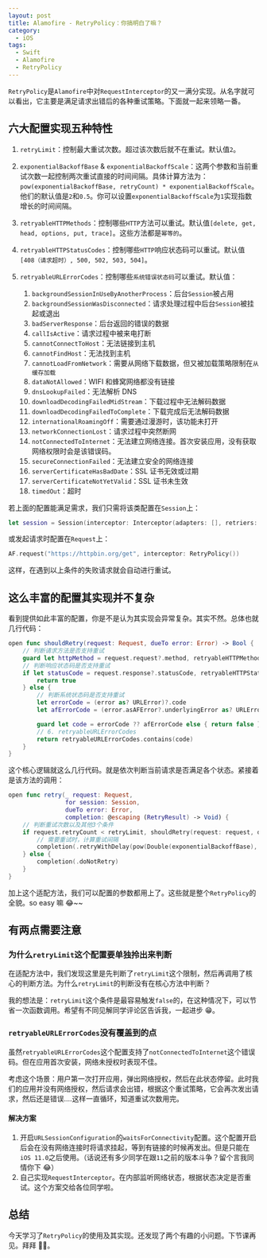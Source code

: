 ```yaml
---
layout: post
title: Alamofire - RetryPolicy：你搞明白了嘛？
category:
  - iOS
tags:
  - Swift
  - Alamofire
  - RetryPolicy
---
```


`RetryPolicy`是`Alamofire`中对`RequestInterceptor`的又一满分实现。从名字就可以看出，它主要是满足请求出错后的各种重试策略。下面就一起来领略一番。

## 六大配置实现五种特性

1. `retryLimit`：控制最大重试次数。超过该次数后就不在重试。默认值`2`。
2. `exponentialBackoffBase` & `exponentialBackoffScale`：这两个参数和当前重试次数一起控制两次重试直接的时间间隔。具体计算方法为：`pow(exponentialBackoffBase, retryCount) * exponentialBackoffScale`。他们的默认值是`2`和`0.5`。你可以设置`exponentialBackoffScale`为`1`实现指数增长的时间间隔。
3. `retryableHTTPMethods`：控制哪些`HTTP`方法可以重试。默认值`[delete, get, head, options, put, trace]`。这些方法都是`幂等的`。
4. `retryableHTTPStatusCodes`：控制哪些`HTTP`响应状态码可以重试。默认值`[408（请求超时）, 500, 502, 503, 504]`。
5. `retryableURLErrorCodes`：控制哪些`系统错误状态码`可以重试。默认值：

   1. `backgroundSessionInUseByAnotherProcess`：后台`Session`被占用
   2. `backgroundSessionWasDisconnected`：请求处理过程中后台`Session`被挂起或退出
   3. `badServerResponse`：后台返回的错误的数据
   4. `callIsActive`：请求过程中被来电打断
   5. `cannotConnectToHost`：无法链接到主机
   6. `cannotFindHost`：无法找到主机
   7. `cannotLoadFromNetwork`：需要从网络下载数据，但又被加载策略限制在`从缓存加载`
   8. `dataNotAllowed`：WIFI 和蜂窝网络都没有链接
   9. `dnsLookupFailed`：无法解析 DNS
   10. `downloadDecodingFailedMidStream`：下载过程中无法解码数据
   11. `downloadDecodingFailedToComplete`：下载完成后无法解码数据
   12. `internationalRoamingOff`：需要通过漫游时，该功能未打开
   13. `networkConnectionLost`：请求过程中突然断网
   14. `notConnectedToInternet`：无法建立网络连接。首次安装应用，没有获取网络权限时会是该错误码。
   15. `secureConnectionFailed`：无法建立安全的网络连接
   16. `serverCertificateHasBadDate`：SSL 证书无效或过期
   17. `serverCertificateNotYetValid`：SSL 证书未生效
   18. `timedOut`：超时

若上面的配置能满足需求，我们只需将该类配置在`Session`上：

```swift
let session = Session(interceptor: Interceptor(adapters: [], retriers: [RetryPolicy()]))
```

或发起请求时配置在`Request`上：

```swift
AF.request("https://httpbin.org/get", interceptor: RetryPolicy())
```

这样，在遇到以上条件的失败请求就会自动进行重试。

## 这么丰富的配置其实现并不复杂

看到提供如此丰富的配置，你是不是认为其实现会异常复杂。其实不然。总体也就几行代码：

```swift
open func shouldRetry(request: Request, dueTo error: Error) -> Bool {
    // 判断请求方法是否支持重试
    guard let httpMethod = request.request?.method, retryableHTTPMethods.contains(httpMethod) else { return false }
    // 判断响应状态码是否支持重试
    if let statusCode = request.response?.statusCode, retryableHTTPStatusCodes.contains(statusCode) {
        return true
    } else {
        // 判断系统状态码是否支持重试
        let errorCode = (error as? URLError)?.code
        let afErrorCode = (error.asAFError?.underlyingError as? URLError)?.code

        guard let code = errorCode ?? afErrorCode else { return false }
        // 6. retryableURLErrorCodes
        return retryableURLErrorCodes.contains(code)
    }
}
```

这个核心逻辑就这么几行代码。就是依次判断当前请求是否满足各个状态。紧接着是该方法的调用：

```swift
open func retry(_ request: Request,
                for session: Session,
                dueTo error: Error,
                completion: @escaping (RetryResult) -> Void) {
    // 判断重试次数以及其他3个条件
    if request.retryCount < retryLimit, shouldRetry(request: request, dueTo: error) {
        // 需要重试时，计算重试间隔
        completion(.retryWithDelay(pow(Double(exponentialBackoffBase), Double(request.retryCount)) * exponentialBackoffScale))
    } else {
        completion(.doNotRetry)
    }
}
```

加上这个适配方法，我们可以配置的参数都用上了。这些就是整个`RetryPolicy`的全貌。so easy 嘛 😂~~

## 有两点需要注意

### 为什么`retryLimit`这个配置要单独拎出来判断

在适配方法中，我们发现这里是先判断了`retryLimit`这个限制，然后再调用了核心的判断方法。为什么`retryLimit`的判断没有在核心方法中判断？

我的想法是：`retryLimit`这个条件是最容易触发`false`的，在这种情况下，可以节省一次函数调用。希望有不同见解同学评论区告诉我，一起进步 😁。

### `retryableURLErrorCodes`没有覆盖到的点

虽然`retryableURLErrorCodes`这个配置支持了`notConnectedToInternet`这个错误码。但在应用首次安装，网络未授权时表现不佳。

考虑这个场景：用户第一次打开应用，弹出网络授权，然后在此状态停留。此时我们的应用并没有网络授权，然后请求会出错，根据这个重试策略，它会再次发出请求，然后还是错误....这样一直循环，知道重试次数用完。

#### 解决方案

1. 开启`URLSessionConfiguration`的`waitsForConnectivity`配置。这个配置开启后会在没有网络连接时将请求挂起，等到有链接的时候再发出。但是只能在`iOS 11.0`之后使用。（话说还有多少同学在跟`11`之前的版本斗争？留个言我同情你下 😂）
2. 自己实现`RequestInterceptor`。在内部监听网络状态，根据状态决定是否重试。这个方案交给各位同学啦。

## 总结

今天学习了`RetryPolicy`的使用及其实现。还发现了两个有趣的小问题。下节课再见。拜拜 👋🏻。

